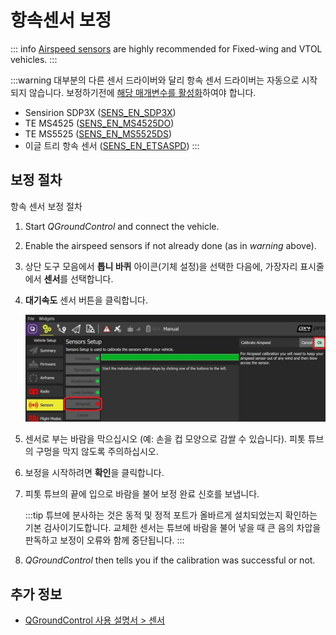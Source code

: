 # 항속센서 보정

::: info [Airspeed sensors](../sensor/airspeed.md) are highly recommended for Fixed-wing and VTOL vehicles.
:::

:::warning
대부분의 다른 센서 드라이버와 달리 항속 센서 드라이버는 자동으로 시작되지 않습니다. 보정하기전에 [해당 매개변수를 활성화](../advanced_config/parameters.md)하여야 합니다.

- Sensirion SDP3X ([SENS_EN_SDP3X](../advanced_config/parameter_reference.md#SENS_EN_SDP3X))
- TE MS4525 ([SENS_EN_MS4525DO](../advanced_config/parameter_reference.md#SENS_EN_MS4525DO))
- TE MS5525 ([SENS_EN_MS5525DS](../advanced_config/parameter_reference.md#SENS_EN_MS5525DS))
- 이글 트리 항속 센서 ([SENS_EN_ETSASPD](../advanced_config/parameter_reference.md#SENS_EN_ETSASPD))
:::

## 보정 절차

항속 센서 보정 절차

1. Start _QGroundControl_ and connect the vehicle.
1. Enable the airspeed sensors if not already done (as in _warning_ above).
1. 상단 도구 모음에서 **톱니 바퀴** 아이콘(기체 설정)을 선택한 다음에, 가장자리 표시줄에서 **센서**를 선택합니다.
1. **대기속도** 센서 버튼을 클릭합니다.

   ![대기속도 보정](../../assets/qgc/setup/sensor/sensor_airspeed.jpg)

1. 센서로 부는 바람을 막으십시오 (예: 손을 컵 모양으로 감쌀 수 있습니다). 피톳 튜브의 구멍을 막지 않도록 주의하십시오.
1. 보정을 시작하려면 **확인**을 클릭합니다.
1. 피톳 튜브의 끝에 입으로 바람을 불어 보정 완료 신호를 보냅니다.

   :::tip
튜브에 분사하는 것은 동적 및 정적 포트가 올바르게 설치되었는지 확인하는 기본 검사이기도합니다.
교체한  센서는 튜브에 바람을 불어 넣을 때 큰 음의 차압을 판독하고 보정이 오류와 함께 중단됩니다.
:::

1. _QGroundControl_ then tells you if the calibration was successful or not.

## 추가 정보

- [QGroundControl 사용 설명서 &gt; 센서](https://docs.qgroundcontrol.com/master/en/qgc-user-guide/setup_view/sensors_px4.html#airspeed)
